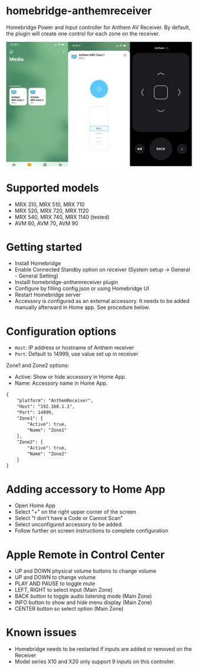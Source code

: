 # homebridge-anthemreceiver

Homebridge Power and Input controller for Anthem AV Receiver. By default, the plugin will create one control for each zone on the receiver. 

![Screenshot](AR.png)

# Supported models

- MRX 310, MRX 510, MRX 710
- MRX 520, MRX 720, MRX 1120
- MRX 540, MRX 740, MRX 1140 (tested)
- AVM 60,  AVM 70,  AVM 90

# Getting started

- Install Homebridge
- Enable Connected Standby option on receiver (System setup -> General - General Setting)
- Installl homebridge-anthemreceiver plugin
- Configure by filling config.json or using Homebridge UI
- Restart Homebridge server
- Accessory is configured as an external accessory. It needs to be added manually afterward in Home app. See procedure below. 

# Configuration options

* `Host`: IP address or hostname of Anthem receiver
* `Port`: Default to 14999, use value set up in receiver

Zone1 and Zone2 options:
- Active: Show or hide accessory in Home App.
- Name: Accessory name in Home App. 

```
{
    "platform": "AnthemReceiver",
    "Host": "192.168.1.1",
    "Port": 14999,
    "Zone1": {
        "Active": true,
        "Name": "Zone1"
    },
    "Zone2": {
        "Active": true,
        "Name": "Zone2"
    }   
}
```

# Adding accessory to Home App

- Open Home App
- Select "+" on the right upper corner of the screen
- Select "I don't have a Code or Cannot Scan"
- Select unconfigured accessory to be added.
- Follow further on screen instructions to complete configuration


# Apple Remote in Control Center
* UP and DOWN physical volume buttons to change volume
* UP and DOWN to change volume
* PLAY AND PAUSE to toggle mute
* LEFT, RIGHT to select input (Main Zone)
* BACK button to toggle audio listening mode (Main Zone)
* INFO button to show and hide menu display (Main Zone)
* CENTER button so select option (Main Zone)

# Known issues

- Homebridge needs to be restarted if inputs are added or removed on the Receiver 
- Model series X10 and X20 only support 9 inputs on this controller. 



